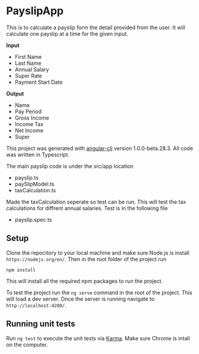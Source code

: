 # PayslipApp

This is to calculate a payslip form the detail provided from the user. It will calculate one payslip at a time for the given input.

**Input**
* First Name
* Last Name
* Annual Salary
* Super Rate
* Payment Start Date

**Output**
* Name
* Pay Period
* Gross Income
* Income Tax
* Net Income
* Super

This project was generated with [angular-cli](https://github.com/angular/angular-cli) version 1.0.0-beta.28.3.
All code was written in Typescript. 

The main payslip code is under the src/app location
* payslip.ts
* paySlipModel.ts
* taxCalculation.ts

Made the taxCalculation seperate so test can be run.  This will test the tax calculations for diffrent annual salaries.
Test is in the following file
* payslip.spec.ts

## Setup ##
Clone the repocitory to your local machine and make sure Node.js is install `https://nodejs.org/en/`. Then in the root folder of the project run 

`npm install`

This will install all the required npm packages to run the project.

To test the project run the `ng serve` command in the root of the project. This will load a dev server.
Once the server is running navigate to `http://localhost:4200/`.

## Running unit tests

Run `ng test` to execute the unit tests via [Karma](https://karma-runner.github.io). Make sure Chrome is intall on the computer.

